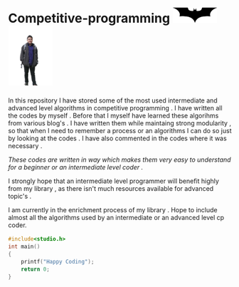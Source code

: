 # Competitive-programming <img src="zzzzzzzz Batarang.png" width="100"></div>   <img src="zzzzzzz Me.png" width="100"></div>    

In this repository I have stored some of the most used intermediate and advanced level algorithms in competitive programming .
I have written all the codes by myself  . Before that I myself have learned these algorihms from various blog's . I have written them while maintaing strong modularity , so that when I need to remember a process or an algorithms I can do so just by looking at the codes . I have also commented in the codes where it was necessary . 

*These codes are written in way which makes them very easy to understand for a beginner or an intermediate level coder .*<br>

I strongly hope that an intermediate level programmer will benefit highly from my library , as there isn't much resources available for advanced topic's . 

I am currently in the enrichment process of my library . Hope to include almost all the algorithms used by an intermediate or an advanced level cp coder.

```c
#include<studio.h>
int main()
{
    printf("Happy Coding");
    return 0;
}
```
  
